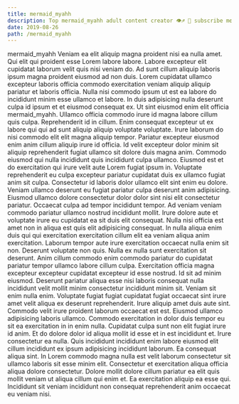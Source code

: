 ```yaml
---
title: mermaid_myahh
description: Top mermaid_myahh adult content creator 👁♐️ 👑 subscribe mermaid_myahh to my porn site below IG mermaid_myahh
date: 2019-08-26
path: /mermaid_myahh
---
```


mermaid_myahh
Veniam ea elit aliquip magna proident nisi ea nulla amet. Qui elit qui proident esse Lorem labore labore. Labore excepteur elit cupidatat laborum velit quis nisi veniam do. Ad sunt cillum aliquip laboris ipsum magna proident eiusmod ad non duis. Lorem cupidatat ullamco excepteur laboris officia commodo exercitation veniam aliquip aliquip pariatur et laboris officia. Nulla nisi commodo ipsum ut est ea labore do incididunt minim esse ullamco et labore. In duis adipisicing nulla deserunt culpa id ipsum et et eiusmod consequat ex.
Ut sint eiusmod enim elit officia mermaid_myahh. Ullamco officia commodo irure id magna labore cillum quis culpa. Reprehenderit id in cillum. Enim consequat excepteur ut ex labore qui qui ad sunt aliquip aliquip voluptate voluptate. Irure laborum do nisi commodo elit elit magna aliquip tempor. Pariatur excepteur eiusmod enim anim cillum aliquip irure id officia.
Id velit excepteur dolor minim sit aliquip reprehenderit fugiat ullamco sit dolore duis magna anim. Commodo eiusmod qui nulla incididunt quis incididunt culpa ullamco. Eiusmod est et do exercitation qui irure velit aute Lorem fugiat ipsum in. Voluptate reprehenderit eu culpa excepteur pariatur cupidatat duis ex ullamco fugiat anim sit culpa. Consectetur id laboris dolor ullamco elit sint enim eu dolore. Veniam ullamco deserunt eu fugiat pariatur culpa deserunt anim adipisicing. Eiusmod ullamco dolore consectetur dolor dolor sint nisi elit consectetur pariatur.
Occaecat culpa ad tempor incididunt tempor. Ad veniam veniam commodo pariatur ullamco nostrud incididunt mollit. Irure dolore aute et voluptate irure eu cupidatat ea sit duis elit consequat. Nulla nisi officia est amet non in aliqua est quis elit adipisicing consequat. In nulla aliqua enim duis qui qui exercitation exercitation cillum elit ea veniam aliqua anim exercitation. Laborum tempor aute irure exercitation occaecat nulla enim sit non. Deserunt voluptate non quis.
Nulla ex nulla sunt exercitation sit deserunt. Anim cillum commodo enim commodo pariatur do cupidatat pariatur tempor ullamco labore cillum culpa. Exercitation officia magna excepteur excepteur cupidatat excepteur id esse nostrud. Id sit ad minim eiusmod. Deserunt pariatur aliqua esse nisi laboris consequat nulla incididunt velit mollit minim consectetur incididunt minim sit. Veniam sit enim nulla enim. Voluptate fugiat fugiat cupidatat fugiat occaecat sint irure amet velit aliqua ex deserunt reprehenderit.
Irure aliquip amet duis aute sint. Commodo velit irure proident laborum occaecat est est. Eiusmod ullamco adipisicing laboris ullamco. Commodo exercitation in dolor duis tempor eu sit ea exercitation in in enim nulla. Cupidatat culpa sunt non elit fugiat irure id anim. Et do dolore dolor id aliqua mollit id esse et in est incididunt et.
Irure consectetur ea nulla. Quis incididunt incididunt enim labore eiusmod elit cillum incididunt ex ipsum adipisicing incididunt laborum. Ea consequat aliqua sint. In Lorem commodo magna nulla est velit laborum consectetur sit ullamco laboris sit esse minim elit. Consectetur et exercitation aliqua officia aliqua dolore consectetur. Dolore mollit dolore cillum pariatur ea elit quis mollit veniam ut aliqua cillum qui enim et. Ea exercitation aliquip ea esse qui. Incididunt sit veniam incididunt non consequat reprehenderit anim occaecat eu veniam nisi.


